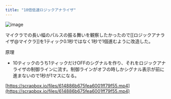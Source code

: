 ```yaml
---
title: "10倍低速ロジックアナライザ"
---
```


![image](https://gyazo.com/01792cf2916fe9b4083f1662d45cc46a/thumb/1000)

マイクラでの長い幅のパルスの振る舞いを観察したかったので[[ロジックアナライザ@マイクラ]]を1ティック0.1秒ではなく1秒で1個進むように改造した。

原理
- 10ティックのうち1ティックだけOFFのシグナルを作り、それをロジックアナライザの制御ラインに流す。制御ラインがオフの時しかシグナル表示が前に進まないので1秒が1マスになる。


[https://scrapbox.io/files/614886b675fea6001ff79f55.mp4](https://scrapbox.io/files/614886b675fea6001ff79f55.mp4)
